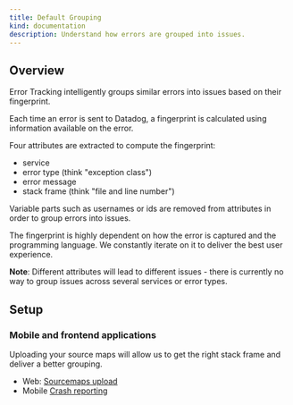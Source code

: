 ```yaml
---
title: Default Grouping
kind: documentation
description: Understand how errors are grouped into issues.
---
```


## Overview

Error Tracking intelligently groups similar errors into issues based on their fingerprint. 

Each time an error is sent to Datadog, a fingerprint is calculated using information available on the error.

Four attributes are extracted to compute the fingerprint:
* service
* error type (think "exception class")
* error message
* stack frame (think "file and line number")

Variable parts such as usernames or ids are removed from attributes in order to group errors into issues.

The fingerprint is highly dependent on how the error is captured and the programming language. We constantly iterate on it to deliver the best user experience.

**Note**: Different attributes will lead to different issues - there is currently no way to group issues across several services or error types.



## Setup
 
### Mobile and frontend applications

Uploading your source maps will allow us to get the right stack frame and deliver a better grouping.

- Web: [Sourcemaps upload][1]
- Mobile [Crash reporting][2] 

[1]: /real_user_monitoring/guide/upload-javascript-source-maps
[2]: /real_user_monitoring/mobile_and_tv_monitoring/setup
[3]: /tracing/error_tracking/#use-span-tags-to-track-error-spans